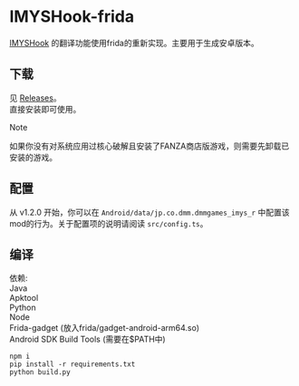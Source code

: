 # IMYSHook-frida

[IMYSHook](https://github.com/Irismystery/IMYSHook) 的翻译功能使用frida的重新实现。主要用于生成安卓版本。

## 下载

见 [Releases](https://github.com/IrisMystery/IMYSHook-frida/releases)。  
直接安装即可使用。
> [!NOTE]
> 如果你没有对系统应用过核心破解且安装了FANZA商店版游戏，则需要先卸载已安装的游戏。  

## 配置

从 v1.2.0 开始，你可以在 ```Android/data/jp.co.dmm.dmmgames_imys_r``` 中配置该mod的行为。关于配置项的说明请阅读 ```src/config.ts```。

## 编译

依赖:  
Java  
Apktool  
Python  
Node  
Frida-gadget (放入frida/gadget-android-arm64.so)  
Android SDK Build Tools (需要在$PATH中)

```shell
npm i
pip install -r requirements.txt
python build.py
```
